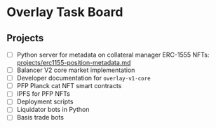 # Overlay Task Board

## Projects

- [ ] Python server for metadata on collateral manager ERC-1555 NFTs: [projects/erc1155-position-metadata.md](projects/erc1155-position-metadata.md)
- [ ] Balancer V2 core market implementation
- [ ] Developer documentation for `overlay-v1-core`
- [ ] PFP Planck cat NFT smart contracts
- [ ] IPFS for PFP NFTs
- [ ] Deployment scripts
- [ ] Liquidator bots in Python
- [ ] Basis trade bots
